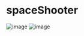 # spaceShooter
![image](https://user-images.githubusercontent.com/76974781/200073548-78b99673-c872-45e9-88fa-ba5a1c7e3d69.png)
![image](https://user-images.githubusercontent.com/76974781/200073502-dd0f17f4-aa39-4c5b-960b-a036f07e0c99.png)
